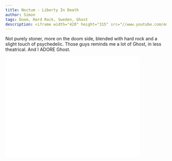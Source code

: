 ```yaml
---
title: Noctum - Liberty In Death
author: Simon
tags: Doom, Hard Rock, Sweden, Ghost
description: <iframe width="420" height="315" src="//www.youtube.com/embed/T09VvKLZ-MY" frameborder="0" allowfullscreen></iframe>
---
```


Not purely stoner, more on the doom side, blended with hard rock and a slight touch of psychedelic. Those guys reminds me a lot of Ghost, in less theatrical. And I ADORE Ghost.  

<iframe width="420" height="315" src="//www.youtube.com/embed/T09VvKLZ-MY" frameborder="0" allowfullscreen></iframe>
